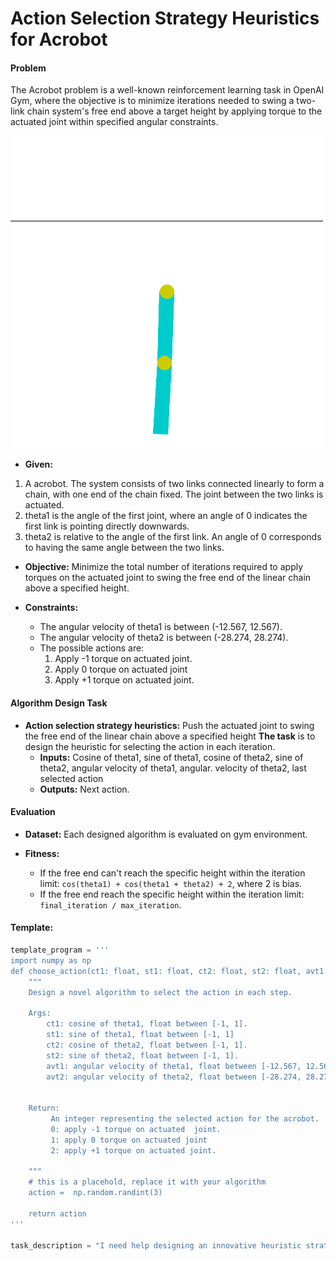 # **Action Selection Strategy Heuristics** for **Acrobot**

#### **Problem** 
The Acrobot problem is a well-known reinforcement learning task in OpenAI Gym, where the objective is to minimize iterations needed to swing a two-link chain system's free end above a target height by applying torque to the actuated joint within specified angular constraints.

![Acrobot](./acrobot.gif)
+ **Given:** 
1. A acrobot. The system consists of two links connected linearly to form a chain, with one end of the chain fixed. The joint between the two links is actuated.
2. theta1 is the angle of the first joint, where an angle of 0 indicates the first link is pointing directly downwards.
3. theta2 is relative to the angle of the first link. An angle of 0 corresponds to having the same angle between the two links.


+ **Objective:** Minimize the total number of iterations required to apply torques on the actuated joint to swing the free end of the linear chain above a specified height.

+ **Constraints:** 
    - The angular velocity of theta1 is between (-12.567, 12.567).
    - The angular velocity of theta2 is between (-28.274, 28.274).
    - The possible actions are:
        1. Apply -1 torque on actuated  joint.
        2. Apply 0 torque on actuated joint
        3. Apply +1 torque on actuated joint.



#### Algorithm Design Task

+ **Action selection strategy heuristics:** Push the actuated joint to swing the free end of the linear chain above a specified height **The task** is to design the heuristic for selecting the action in each iteration.
  + **Inputs:** Cosine of theta1, sine of theta1, cosine of theta2, sine of theta2, angular velocity of theta1, angular. velocity of theta2, last selected action
  + **Outputs:** Next action.

#### Evaluation

+ **Dataset:** Each designed algorithm is evaluated on gym environment. 

+ **Fitness:** 
    - If the free end can't reach the specific height within the iteration limit: `cos(theta1) + cos(theta1 + theta2) + 2`, where 2 is bias.
    - If the free end reach the specific height within the iteration limit: `final_iteration / max_iteration`.

#### Template: 

```python
template_program = '''
import numpy as np
def choose_action(ct1: float, st1: float, ct2: float, st2: float, avt1: float, avt2: float, last_action: int) -> int: 
    """
    Design a novel algorithm to select the action in each step.

    Args:
        ct1: cosine of theta1, float between [-1, 1].
        st1: sine of theta1, float between [-1, 1]
        ct2: cosine of theta2, float between [-1, 1].
        st2: sine of theta2, float between [-1, 1].
        avt1: angular velocity of theta1, float between [-12.567, 12.567].
        avt2: angular velocity of theta2, float between [-28.274, 28.274].


    Return:
         An integer representing the selected action for the acrobot.
         0: apply -1 torque on actuated  joint.
         1: apply 0 torque on actuated joint
         2: apply +1 torque on actuated joint.

    """
    # this is a placehold, replace it with your algorithm
    action =  np.random.randint(3)

    return action
'''

task_description = "I need help designing an innovative heuristic strategy function to control an acrobot, aiming to swing the lower link to generate enough momentum for the upper link to reach a target height. At each step, the function should select a specific action based on the acrobot's joint angles and angular velocities to efficiently reach the goal without unnecessary oscillations or excessive control effort."



```

